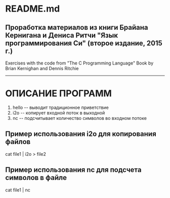 # README.md
Проработка материалов из книги Брайана Кернигана и Дениса Ритчи
"Язык программирования Си" (второе издание, 2015 г.)
---
Exercises with the code from "The C Programming Language"
Book by Brian Kernighan and Dennis Ritchie
***

# ОПИСАНИЕ ПРОГРАММ
1. hello -- выводит традиционное приветствие
2. i2o -- копирует входной поток в выходной
3. nc -- подсчитывает количество символов во входном потоке

## Пример использования i2o для копирования файлов
cat file1 | i2o > file2

## Пример использования nc для подсчета символов в файле
cat file1 | nc